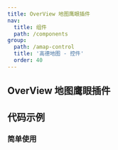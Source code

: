 ```yaml
---
title: OverView 地图鹰眼插件
nav:
  title: 组件
  path: /components
group:
  path: /amap-control
  title: '高德地图 - 控件'
  order: 40
---
```


## OverView 地图鹰眼插件

## 代码示例

### 简单使用

<code src="./demo/demo-01.tsx" />
